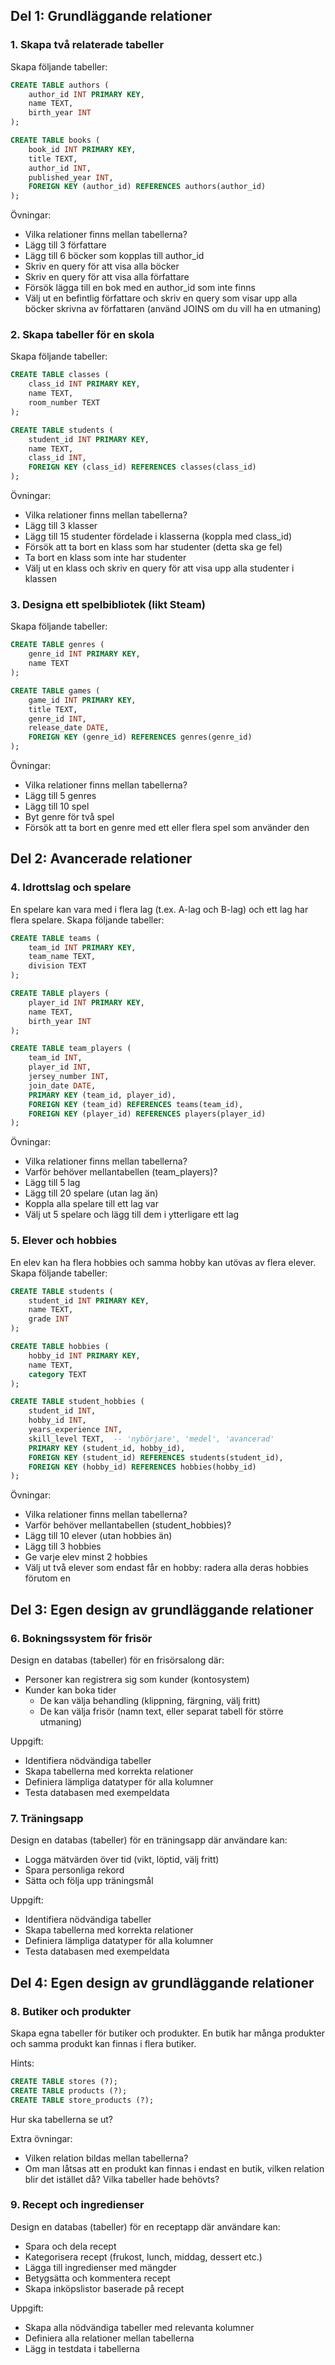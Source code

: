 ## Del 1: Grundläggande relationer

### 1. Skapa två relaterade tabeller

Skapa följande tabeller:

```sql
CREATE TABLE authors (
    author_id INT PRIMARY KEY,
    name TEXT,
    birth_year INT
);

CREATE TABLE books (
    book_id INT PRIMARY KEY,
    title TEXT,
    author_id INT,
    published_year INT,
    FOREIGN KEY (author_id) REFERENCES authors(author_id)
);
```

Övningar:

- Vilka relationer finns mellan tabellerna?
- Lägg till 3 författare
- Lägg till 6 böcker som kopplas till author_id
- Skriv en query för att visa alla böcker
- Skriv en query för att visa alla författare
- Försök lägga till en bok med en author_id som inte finns
- Välj ut en befintlig författare och skriv en query som visar upp alla böcker skrivna av författaren (använd JOINS om du vill ha en utmaning)

### 2. Skapa tabeller för en skola

Skapa följande tabeller:

```sql
CREATE TABLE classes (
    class_id INT PRIMARY KEY,
    name TEXT,
    room_number TEXT
);

CREATE TABLE students (
    student_id INT PRIMARY KEY,
    name TEXT,
    class_id INT,
    FOREIGN KEY (class_id) REFERENCES classes(class_id)
);
```

Övningar:

- Vilka relationer finns mellan tabellerna?
- Lägg till 3 klasser
- Lägg till 15 studenter fördelade i klasserna (koppla med class_id)
- Försök att ta bort en klass som har studenter (detta ska ge fel)
- Ta bort en klass som inte har studenter
- Välj ut en klass och skriv en query för att visa upp alla studenter i klassen

### 3. Designa ett spelbibliotek (likt Steam)

Skapa följande tabeller:

```sql
CREATE TABLE genres (
    genre_id INT PRIMARY KEY,
    name TEXT
);

CREATE TABLE games (
    game_id INT PRIMARY KEY,
    title TEXT,
    genre_id INT,
    release_date DATE,
    FOREIGN KEY (genre_id) REFERENCES genres(genre_id)
);
```

Övningar:

- Vilka relationer finns mellan tabellerna?
- Lägg till 5 genres
- Lägg till 10 spel
- Byt genre för två spel
- Försök att ta bort en genre med ett eller flera spel som använder den

## Del 2: Avancerade relationer

### 4. Idrottslag och spelare

En spelare kan vara med i flera lag (t.ex. A-lag och B-lag) och ett lag har flera spelare. Skapa följande tabeller:

```sql
CREATE TABLE teams (
    team_id INT PRIMARY KEY,
    team_name TEXT,
    division TEXT
);

CREATE TABLE players (
    player_id INT PRIMARY KEY,
    name TEXT,
    birth_year INT
);

CREATE TABLE team_players (
    team_id INT,
    player_id INT,
    jersey_number INT,
    join_date DATE,
    PRIMARY KEY (team_id, player_id),
    FOREIGN KEY (team_id) REFERENCES teams(team_id),
    FOREIGN KEY (player_id) REFERENCES players(player_id)
);
```

Övningar:

- Vilka relationer finns mellan tabellerna?
- Varför behöver mellantabellen (team_players)?
- Lägg till 5 lag
- Lägg till 20 spelare (utan lag än)
- Koppla alla spelare till ett lag var
- Välj ut 5 spelare och lägg till dem i ytterligare ett lag

### 5. Elever och hobbies

En elev kan ha flera hobbies och samma hobby kan utövas av flera elever. Skapa följande tabeller:

```sql
CREATE TABLE students (
    student_id INT PRIMARY KEY,
    name TEXT,
    grade INT
);

CREATE TABLE hobbies (
    hobby_id INT PRIMARY KEY,
    name TEXT,
    category TEXT
);

CREATE TABLE student_hobbies (
    student_id INT,
    hobby_id INT,
    years_experience INT,
    skill_level TEXT,  -- 'nybörjare', 'medel', 'avancerad'
    PRIMARY KEY (student_id, hobby_id),
    FOREIGN KEY (student_id) REFERENCES students(student_id),
    FOREIGN KEY (hobby_id) REFERENCES hobbies(hobby_id)
);
```

Övningar:

- Vilka relationer finns mellan tabellerna?
- Varför behöver mellantabellen (student_hobbies)?
- Lägg till 10 elever (utan hobbies än)
- Lägg till 3 hobbies
- Ge varje elev minst 2 hobbies
- Välj ut två elever som endast får en hobby: radera alla deras hobbies förutom en

## Del 3: Egen design av grundläggande relationer

### 6. Bokningssystem för frisör

Design en databas (tabeller) för en frisörsalong där:

- Personer kan registrera sig som kunder (kontosystem)
- Kunder kan boka tider
  - De kan välja behandling (klippning, färgning, välj fritt)
  - De kan välja frisör (namn text, eller separat tabell för större utmaning)

Uppgift:

- Identifiera nödvändiga tabeller
- Skapa tabellerna med korrekta relationer
- Definiera lämpliga datatyper för alla kolumner
- Testa databasen med exempeldata

### 7. Träningsapp

Design en databas (tabeller) för en träningsapp där användare kan:

- Logga mätvärden över tid (vikt, löptid, välj fritt)
- Spara personliga rekord
- Sätta och följa upp träningsmål

Uppgift:

- Identifiera nödvändiga tabeller
- Skapa tabellerna med korrekta relationer
- Definiera lämpliga datatyper för alla kolumner
- Testa databasen med exempeldata

## Del 4: Egen design av grundläggande relationer

### 8. Butiker och produkter

Skapa egna tabeller för butiker och produkter. En butik har många produkter och samma produkt kan finnas i flera butiker.

Hints:

```sql
CREATE TABLE stores (?);
CREATE TABLE products (?);
CREATE TABLE store_products (?);
```

Hur ska tabellerna se ut?

Extra övningar:

- Vilken relation bildas mellan tabellerna?
- Om man låtsas att en produkt kan finnas i endast en butik, vilken relation blir det istället då? Vilka tabeller hade behövts?

### 9. Recept och ingredienser

Design en databas (tabeller) för en receptapp där användare kan:

- Spara och dela recept
- Kategorisera recept (frukost, lunch, middag, dessert etc.)
- Lägga till ingredienser med mängder
- Betygsätta och kommentera recept
- Skapa inköpslistor baserade på recept

Uppgift:

- Skapa alla nödvändiga tabeller med relevanta kolumner
- Definiera alla relationer mellan tabellerna
- Lägg in testdata i tabellerna
